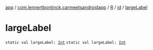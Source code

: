 [app](../../../index.md) / [com.lennertbontinck.carmeetsandroidapp](../../index.md) / [R](../index.md) / [id](index.md) / [largeLabel](./large-label.md)

# largeLabel

`static val largeLabel: `[`Int`](https://kotlinlang.org/api/latest/jvm/stdlib/kotlin/-int/index.html)
`static val largeLabel: `[`Int`](https://kotlinlang.org/api/latest/jvm/stdlib/kotlin/-int/index.html)